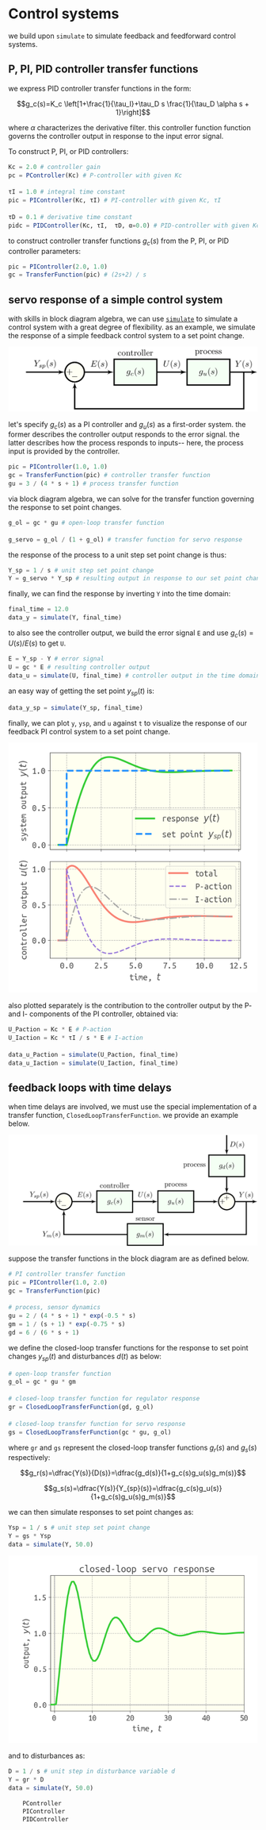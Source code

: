 # Control systems

we build upon `simulate` to simulate feedback and feedforward control systems.

## P, PI, PID controller transfer functions

we express PID controller transfer functions in the form:

$$g_c(s)=K_c \left[1+\frac{1}{\tau_I}+\tau_D s \frac{1}{\tau_D \alpha s + 1}\right]$$

where $\alpha$ characterizes the derivative filter. this controller function function governs the controller output in response to the input error signal.

To construct P, PI, or PID controllers:

```julia
Kc = 2.0 # controller gain
pc = PController(Kc) # P-controller with given Kc

τI = 1.0 # integral time constant
pic = PIController(Kc, τI) # PI-controller with given Kc, τI

τD = 0.1 # derivative time constant
pidc = PIDController(Kc, τI,  τD, α=0.0) # PID-controller with given Kc, τI, τD. keyword argument is derivative filter α
```

to construct controller transfer functions $g_c(s)$ from the P, PI, or PID controller parameters:

```julia
pic = PIController(2.0, 1.0)
gc = TransferFunction(pic) # (2s+2) / s
```

## servo response of a simple control system

with skills in block diagram algebra, we can use [`simulate`](@ref) to simulate a control system with a great degree of flexibility. as an example, we simulate the response of a simple feedback control system to a set point change.

![](assets/simple_servo.png)

let's specify $g_c(s)$ as a PI controller and $g_u(s)$ as a first-order system. the former describes the controller output responds to the error signal. the latter describes how the process responds to inputs-- here, the process input is provided by the controller.

```julia
pic = PIController(1.0, 1.0) 
gc = TransferFunction(pic) # controller transfer function
gu = 3 / (4 * s + 1) # process transfer function
```

via block diagram algebra, we can solve for the transfer function governing the response to set point changes.

```julia
g_ol = gc * gu # open-loop transfer function

g_servo = g_ol / (1 + g_ol) # transfer function for servo response
```

the response of the process to a unit step set point change is thus:
```julia
Y_sp = 1 / s # unit step set point change
Y = g_servo * Y_sp # resulting output in response to our set point change
```

finally, we can find the response by inverting `Y` into the time domain:
```julia
final_time = 12.0
data_y = simulate(Y, final_time)
```

to also see the controller output, we build the error signal `E` and use $g_c(s)=U(s)/E(s)$ to get `U`.

```julia
E = Y_sp - Y # error signal
U = gc * E # resulting controller output
data_u = simulate(U, final_time) # controller output in the time domain
```

an easy way of getting the set point $y_{sp}(t)$ is:
```julia
data_y_sp = simulate(Y_sp, final_time)
```

finally, we can plot `y`, `ysp`, and `u` against `t` to visualize the response of our feedback PI control system to a set point change.

![](simple_servo_response.png)

also plotted separately is the contribution to the controller output by the P- and I- components of the PI controller, obtained via:
```julia
U_Paction = Kc * E # P-action
U_Iaction = Kc * τI / s * E # I-action

data_u_Paction = simulate(U_Paction, final_time)
data_u_Iaction = simulate(U_Iaction, final_time)
```

## feedback loops with time delays

when time delays are involved, we must use the special implementation of a transfer function, `ClosedLoopTransferFunction`. we provide an example below.

![](assets/full_feedback_control_system.png)

suppose the transfer functions in the block diagram are as defined below.

```julia
# PI controller transfer function
pic = PIController(1.0, 2.0)
gc = TransferFunction(pic)

# process, sensor dynamics
gu = 2 / (4 * s + 1) * exp(-0.5 * s)
gm = 1 / (s + 1) * exp(-0.75 * s)
gd = 6 / (6 * s + 1)
```

we define the closed-loop transfer functions for the response to set point changes $y_{sp}(t)$ and disturbances $d(t)$ as below:

```julia
# open-loop transfer function
g_ol = gc * gu * gm

# closed-loop transfer function for regulator response
gr = ClosedLoopTransferFunction(gd, g_ol)

# closed-loop transfer function for servo response
gs = ClosedLoopTransferFunction(gc * gu, g_ol)
```

where `gr` and `gs` represent the closed-loop transfer functions $g_r(s)$ and $g_s(s)$ respectively:

$$g_r(s)=\dfrac{Y(s)}{D(s)}=\dfrac{g_d(s)}{1+g_c(s)g_u(s)g_m(s)}$$

$$g_s(s)=\dfrac{Y(s)}{Y_{sp}(s)}=\dfrac{g_c(s)g_u(s)}{1+g_c(s)g_u(s)g_m(s)}$$

we can then simulate responses to set point changes as:

```julia
Ysp = 1 / s # unit step set point change
Y = gs * Ysp
data = simulate(Y, 50.0)
```

![](closed_loop_servo_time_delay.png)

and to disturbances as:

```julia
D = 1 / s # unit step in disturbance variable d
Y = gr * D
data = simulate(Y, 50.0)
```

```@docs
    PController
    PIController
    PIDController
```

